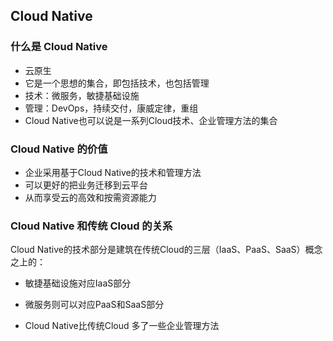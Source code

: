 ## Cloud Native ##
### 什么是 Cloud Native ###
* 云原生
* 它是一个思想的集合，即包括技术，也包括管理
* 技术：微服务，敏捷基础设施
* 管理：DevOps，持续交付，康威定律，重组
* Cloud Native也可以说是一系列Cloud技术、企业管理方法的集合

### Cloud Native 的价值 ###
* 企业采用基于Cloud Native的技术和管理方法
* 可以更好的把业务迁移到云平台
* 从而享受云的高效和按需资源能力

### Cloud Native 和传统 Cloud 的关系 ###
Cloud Native的技术部分是建筑在传统Cloud的三层（IaaS、PaaS、SaaS）概念之上的：  

* 敏捷基础设施对应IaaS部分
* 微服务则可以对应PaaS和SaaS部分

* Cloud Native比传统Cloud 多了一些企业管理方法


